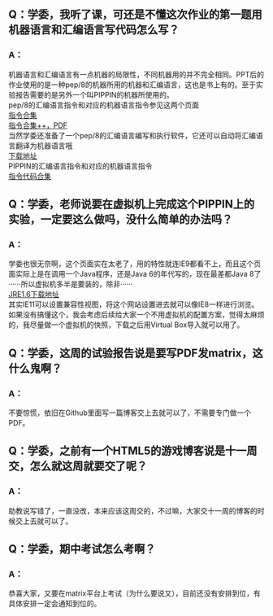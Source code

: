 ## Q：学委，我听了课，可还是不懂这次作业的第一题用机器语言和汇编语言写代码怎么写？
### A：
机器语言和汇编语言有一点机器的局限性，不同机器用的并不完全相同。PPT后的作业使用的是一种pep/8的机器所用的机器和汇编语言，这也是书上有的。至于实验报告需要的是另外一个叫PIPPIN的机器所使用的。<br>
pep/8的汇编语言指令和对应的机器语言指令参见这两个页面<br>
[指令合集](http://suffolk.li/cst111/19cst111/pep8.html)<br>
[指令合集++，PDF](http://cs.worcester.edu/mediawiki/images/b/b4/Pep8_Cheat_Sheet.pdf)<br>
当然学委还准备了一个pep/8的汇编语言编写和执行软件，它还可以自动将汇编语言翻译为机器语言哦<br>
[下载地址](http://computersystemsbook.com/wp-content/uploads/2015/12/Pep813Win.zip)<br>
PIPPIN的汇编语言指令和对应的机器语言指令<br>
[指令代码合集](https://web.archive.org/web/20160121073543/http://cs.smith.edu/~jcardell/courses/CSC103/PIPPINGuide.html)

## Q：学委，老师说要在虚拟机上完成这个PIPPIN上的实验，一定要这么做吗，没什么简单的办法吗？
### A：
学委也很无奈啊，这个页面实在太老了，用的特性就连IE9都看不上，而且这个页面实际上是在调用一个Java程序，还是Java 6的年代写的，现在最差都Java 8了······所以虚拟机多半是要装的，除非······<br>
[JRE1.6下载地址](http://download.oracle.com/otn/java/jdk/6u45-b06/jdk-6u45-windows-x64.exe)<br>
其实IE11可以设置兼容性视图，将这个网站设置进去就可以像IE8一样进行浏览。<br>
如果没有搞懂这个，我会考虑后续给大家一个不用虚拟机的配置方案，觉得太麻烦的，我尽量做一个虚拟机的快照，下载之后用Virtual Box导入就可以用了。

## Q：学委，这周的试验报告说是要写PDF发matrix，这什么鬼啊？
### A：
不要惊慌，依旧在Github里面写一篇博客交上去就可以了，不需要专门做一个PDF。

## Q：学委，之前有一个HTML5的游戏博客说是十一周交，怎么就这周就要交了呢？
### A：
助教说写错了，一直没改，本来应该这周交的，不过嘛，大家交十一周的博客的时候交上去就可以了。

## Q：学委，期中考试怎么考啊？
### A：
恭喜大家，又要在matrix平台上考试（为什么要说又），目前还没有安排到位，有具体安排一定会通知到位的。
